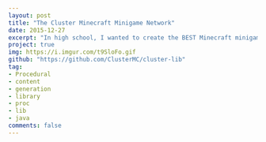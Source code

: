 ```yaml
---
layout: post
title: "The Cluster Minecraft Minigame Network"
date: 2015-12-27
excerpt: "In high school, I wanted to create the BEST Minecraft minigame network, so I saved up money, got an investor, and tried to make an amazing creation, partly succeeding!"
project: true
img: https://i.imgur.com/t9SloFo.gif
github: "https://github.com/ClusterMC/cluster-lib"
tag: 
- Procedural
- content
- generation
- library
- proc
- lib
- java
comments: false
---
```


